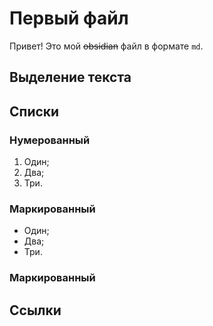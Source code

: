 # Первый файл

Привет! Это мой ~~obsidian~~ файл в формате `md`.

## Выделение текста

## Списки
### Нумерованный
1. Один;
2. Два;
3. Три.

### Маркированный
- Один;
- Два;
- Три.

### Маркированный

## Ссылки
